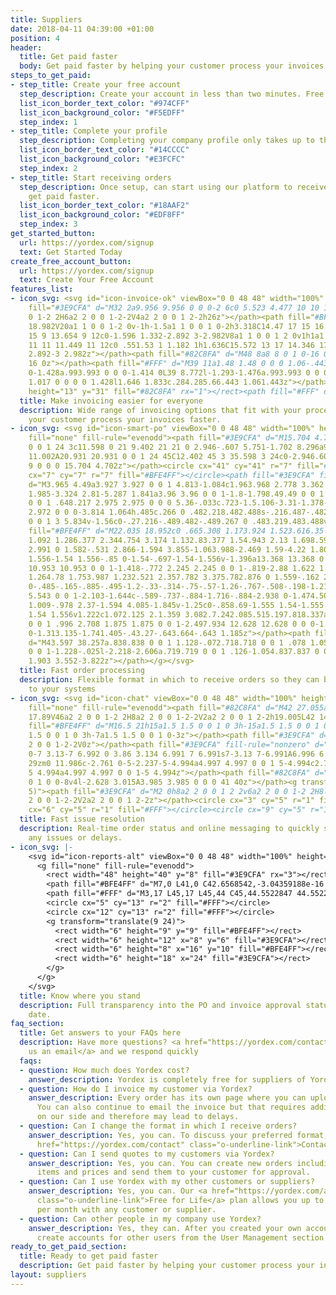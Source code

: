 ```yaml
---
title: Suppliers
date: 2018-04-11 04:39:00 +01:00
position: 4
header:
  title: Get paid faster
  body: Get paid faster by helping your customer process your invoices faster.
steps_to_get_paid:
- step_title: Create your free account
  step_description: Create your account in less than two minutes. Free for life.
  list_icon_border_text_color: "#974CFF"
  list_icon_background_color: "#F5EDFF"
  step_index: 1
- step_title: Complete your profile
  step_description: Completing your company profile only takes up to three minutes.
  list_icon_border_text_color: "#14CCCC"
  list_icon_background_color: "#E3FCFC"
  step_index: 2
- step_title: Start receiving orders
  step_description: Once setup, can start using our platform to receive orders and
    get paid faster.
  list_icon_border_text_color: "#18AAF2"
  list_icon_background_color: "#EDF8FF"
  step_index: 3
get_started_button:
  url: https://yordex.com/signup
  text: Get Started Today
create_free_account_button:
  url: https://yordex.com/signup
  text: Create Your Free Account
features_list:
- icon_svg: <svg id="icon-invoice-ok" viewBox="0 0 48 48" width="100%" height="100%"><path
    fill="#3E9CFA" d="M32 2a9.956 9.956 0 0 0-2 6c0 5.523 4.477 10 10 10v28a2 2 0
    0 1-2 2H6a2 2 0 0 1-2-2V4a2 2 0 0 1 2-2h26z"></path><path fill="#BFE4FF" d="M14
    18.982V20a1 1 0 0 1-2 0v-1h-1.5a1 1 0 0 1 0-2h3.318C14.47 17 15 16.551 15 16c0-.551-.53-1-1.182-1h-1.636C10.428
    15 9 13.654 9 12c0-1.596 1.332-2.892 3-2.982V8a1 1 0 0 1 2 0v1h1a1 1 0 0 1 0 2h-2.818C11.53
    11 11 11.449 11 12c0 .551.53 1 1.182 1h1.636C15.572 13 17 14.346 17 16c0 1.596-1.332
    2.892-3 2.982z"></path><path fill="#82C8FA" d="M48 8a8 8 0 1 0-16 0 8 8 0 0 0
    16 0z"></path><path fill="#FFF" d="M39 11a1.48 1.48 0 0 0 1.06-.443l3.648-3.833c.39-.395.39-1.033
    0-1.428a.993.993 0 0 0-1.414 0L39 8.772l-1.293-1.476a.993.993 0 0 0-1.414 0 1.017
    1.017 0 0 0 0 1.428l1.646 1.833c.284.285.66.443 1.061.443z"></path><rect width="19"
    height="13" y="31" fill="#82C8FA" rx="1"></rect><path fill="#FFF" d="M0 34h19v2H0z"></path></svg>
  title: Make invoicing easier for everyone
  description: Wide range of invoicing options that fit with your process while helping
    your customer process your invoices faster.
- icon_svg: <svg id="icon-smart-po" viewBox="0 0 48 48" width="100%" height="100%"><g
    fill="none" fill-rule="evenodd"><path fill="#3E9CFA" d="M15.704 4.702A20.931 20.931
    0 0 1 24 3c11.598 0 21 9.402 21 21 0 2.946-.607 5.751-1.702 8.296a9 9 0 0 0-11.002
    11.002A20.931 20.931 0 0 1 24 45C12.402 45 3 35.598 3 24c0-2.946.607-5.751 1.702-8.296A9
    9 0 0 0 15.704 4.702z"></path><circle cx="41" cy="41" r="7" fill="#82C8FA"></circle><circle
    cx="7" cy="7" r="7" fill="#BFE4FF"></circle><path fill="#3E9CFA" fill-rule="nonzero"
    d="M3.965 4.49a3.927 3.927 0 0 1 4.813-1.084c1.963.968 2.778 3.362 1.82 5.347-.957
    1.985-3.324 2.81-5.287 1.841a3.96 3.96 0 0 1-1.8-1.798.49.49 0 0 1 .214-.655.48.48
    0 0 1 .648.217 2.975 2.975 0 0 0 5.36-.033c.723-1.5.106-3.31-1.378-4.043a2.972
    2.972 0 0 0-3.814 1.064h.485c.266 0 .482.218.482.488s-.216.487-.482.487H3.482A.485.485
    0 0 1 3 5.834v-1.56c0-.27.216-.489.482-.489.267 0 .483.219.483.488v.217z"></path><path
    fill="#BFE4FF" d="M22.035 18.952c0 .665.308 1.173.924 1.523.616.35 1.567.714 2.853
    1.092 1.286.377 2.344.754 3.174 1.132.83.377 1.54.943 2.13 1.698.59.754.884 1.752.884
    2.991 0 1.582-.531 2.866-1.594 3.855-1.063.988-2.469 1.59-4.22 1.805v1.396c0 .86-.689
    1.556-1.54 1.556-.85 0-1.54-.697-1.54-1.556v-1.396a13.368 13.368 0 0 1-3.643-.997
    10.953 10.953 0 0 1-1.418-.772 2.245 2.245 0 0 1-.819-2.88 1.622 1.622 0 0 1 2.359-.65c.68.451
    1.264.78 1.753.987 1.232.521 2.357.782 3.375.782.876 0 1.559-.162 2.05-.485.49-.324.736-.791.736-1.402
    0-.485-.165-.885-.495-1.2-.33-.314-.75-.57-1.26-.767-.508-.198-1.21-.423-2.102-.674-1.286-.36-2.335-.719-3.148-1.078a5.543
    5.543 0 0 1-2.103-1.644c-.589-.737-.884-1.716-.884-2.938 0-1.474.505-2.7 1.514-3.68
    1.009-.978 2.37-1.594 4.085-1.845v-1.25c0-.858.69-1.555 1.54-1.555.851 0 1.54.697
    1.54 1.556v1.222c1.072.125 2.1.359 3.082.7.242.085.515.197.818.337a2.051 2.051
    0 0 1 .996 2.708 1.875 1.875 0 0 1-2.497.934 12.628 12.628 0 0 0-1.394-.57c-1.08-.35-2.004-.525-2.772-.525-.732
    0-1.313.135-1.741.405-.43.27-.643.664-.643 1.185z"></path><path fill="#FFF" fill-rule="nonzero"
    d="M43.597 38.257a.838.838 0 0 1 1.128-.072.718.718 0 0 1 .078 1.058l-4.182 4.5a.835.835
    0 0 1-1.228-.025l-2.218-2.606a.719.719 0 0 1 .126-1.054.837.837 0 0 1 1.124.118l1.62
    1.903 3.552-3.822z"></path></g></svg>
  title: Fast order processing
  description: Flexible format in which to receive orders so they can be sent directly
    to your systems
- icon_svg: <svg id="icon-chat" viewBox="0 0 48 48" width="100%" height="100%"><g
    fill="none" fill-rule="evenodd"><path fill="#82C8FA" d="M42 27.055a9 9 0 1 0 0
    17.89V46a2 2 0 0 1-2 2H8a2 2 0 0 1-2-2V2a2 2 0 0 1 2-2h19.005L42 14.942v12.113z"></path><path
    fill="#BFE4FF" d="M16.5 21h15a1.5 1.5 0 0 1 0 3h-15a1.5 1.5 0 0 1 0-3zm0 6h7a1.5
    1.5 0 0 1 0 3h-7a1.5 1.5 0 0 1 0-3z"></path><path fill="#3E9CFA" d="M27 0l15 15H29a2
    2 0 0 1-2-2V0z"></path><path fill="#3E9CFA" fill-rule="nonzero" d="M41 29c-3.866
    0-7 3.13-7 6.992 0 3.86 3.134 6.991 7 6.991s7-3.13 7-6.991A6.996 6.996 0 0 0 41
    29zm0 11.986c-2.761 0-5-2.237-5-4.994a4.997 4.997 0 0 1 5-4.994c2.762 0 5 2.235
    5 4.994a4.997 4.997 0 0 1-5 4.994z"></path><path fill="#82C8FA" d="M41 40a4 4
    0 1 0 0-8v4l-2.628 3.015A3.985 3.985 0 0 0 41 40z"></path><g transform="translate(0
    5)"><path fill="#3E9CFA" d="M2 0h8a2 2 0 0 1 2 2v6a2 2 0 0 1-2 2H8l-2 2-2-2H2a2
    2 0 0 1-2-2V2a2 2 0 0 1 2-2z"></path><circle cx="3" cy="5" r="1" fill="#FFF"></circle><circle
    cx="6" cy="5" r="1" fill="#FFF"></circle><circle cx="9" cy="5" r="1" fill="#FFF"></circle></g></g></svg>
  title: Fast issue resolution
  description: Real-time order status and online messaging to quickly spot and resolve
    any issues or delays.
- icon_svg: |-
    <svg id="icon-reports-alt" viewBox="0 0 48 48" width="100%" height="100%">
      <g fill="none" fill-rule="evenodd">
        <rect width="48" height="40" y="8" fill="#3E9CFA" rx="3"></rect>
        <path fill="#BFE4FF" d="M7,0 L41,0 C42.6568542,-3.04359188e-16 44,1.34314575 44,3 L44,6 L4,6 L4,3 C4,1.34314575 5.34314575,3.04359188e-16 7,0 Z"></path>
        <path fill="#FFF" d="M3,17 L45,17 L45,44 C45,44.5522847 44.5522847,45 44,45 L4,45 C3.44771525,45 3,44.5522847 3,44 L3,17 Z"></path>
        <circle cx="5" cy="13" r="2" fill="#FFF"></circle>
        <circle cx="12" cy="13" r="2" fill="#FFF"></circle>
        <g transform="translate(9 24)">
          <rect width="6" height="9" y="9" fill="#BFE4FF"></rect>
          <rect width="6" height="12" x="8" y="6" fill="#3E9CFA"></rect>
          <rect width="6" height="8" x="16" y="10" fill="#BFE4FF"></rect>
          <rect width="6" height="18" x="24" fill="#3E9CFA"></rect>
        </g>
      </g>
    </svg>
  title: Know where you stand
  description: Full transparency into the PO and invoice approval status and payment
    date.
faq_section:
  title: Get answers to your FAQs here
  description: Have more questions? <a href="https://yordex.com/contact" class="o-underline-link">Send
    us an email</a> and we respond quickly
  faqs:
  - question: How much does Yordex cost?
    answer_description: Yordex is completely free for suppliers of Yordex customers.
  - question: How do I invoice my customer via Yordex?
    answer_description: Every order has its own page where you can upload the invoice.
      You can also continue to email the invoice but that requires additional processing
      on our side and therefore may lead to delays.
  - question: Can I change the format in which I receive orders?
    answer_description: Yes, you can. To discuss your preferred format, please <a
      href="https://yordex.com/contact" class="o-underline-link">Contact us</a>
  - question: Can I send quotes to my customers via Yordex?
    answer_description: Yes, you can. You can create new orders including all line
      items and prices and send them to your customer for approval.
  - question: Can I use Yordex with my other customers or suppliers?
    answer_description: Yes, you can. Our <a href="https://yordex.com/accounts-payable-software-pricing"
      class="o-underline-link">Free for Life</a> plan allows you up to 1000 orders
      per month with any customer or supplier.
  - question: Can other people in my company use Yordex?
    answer_description: Yes, they can. After you created your own account, you can
      create accounts for other users from the User Management section of our application.
ready_to_get_paid_section:
  title: Ready to get paid faster
  description: Get paid faster by helping your customer process your invoices faster.
layout: suppliers
---
```


